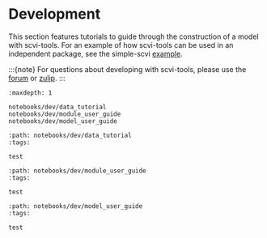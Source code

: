 # Development

This section features tutorials to guide through the construction of a model with scvi-tools. For an example of how scvi-tools can be used in an independent package, see the simple-scvi [example].

:::{note}
For questions about developing with scvi-tools, please use the [forum] or [zulip].
:::

```{toctree}
:maxdepth: 1

notebooks/dev/data_tutorial
notebooks/dev/module_user_guide
notebooks/dev/model_user_guide
```

[forum]: https://discourse.scvi-tools.org/
[zulip]: https://scverse.zulipchat.com/
[example]: https://github.com/scverse/simple-scvi


```{customcard}
:path: notebooks/dev/data_tutorial
:tags:

test
```

```{customcard}
:path: notebooks/dev/module_user_guide
:tags:

test
```

```{customcard}
:path: notebooks/dev/model_user_guide
:tags:

test
```
